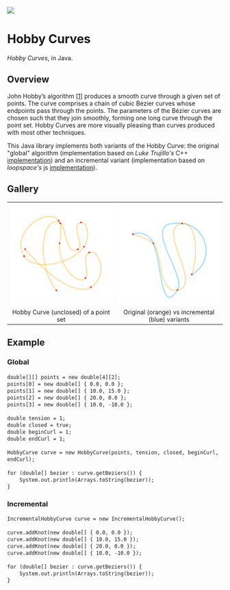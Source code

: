 [![](https://jitpack.io/v/micycle1/Hobby-Curves.svg)](https://jitpack.io/#micycle1/Hobby-Curves)

# Hobby Curves

_Hobby Curves_, in Java.

## Overview

John Hobby’s algorithm [[1]] produces a smooth curve through a given set of points. The curve comprises a chain of cubic Bézier curves whose endpoints pass through the points. The parameters of the Bézier curves are chosen such that they join smoothly, forming one long curve through the point set. Hobby Curves are more visually pleasing than curves produced with most other techniques.

This Java library implements both variants of the Hobby Curve: the original "global" algorithm (implementation based on _Luke Trujillo's_ C++ [implementation](https://github.com/ltrujello/Hobby_Curve_Algorithm)) and an incremental variant (implementation based on _loopspace's_ js [implementation](https://github.com/loopspace/jsHobby)).

## Gallery

<table>
  <tr>
    <td valign="top" width="50%"><img src="resources/hobbyCurve.png"></td>
    <td valign="top" width="50%"><img src="resources/comparison.png"></td>
  </tr>
  <tr>
    <td align="center" valign="center">Hobby Curve (unclosed) of a point set</td>
    <td align="center" valign="center">Original (orange) vs incremental (blue) variants</td>
  </tr>
</table>

## Example

### Global
```
double[][] points = new double[4][2];
points[0] = new double[] { 0.0, 0.0 };
points[1] = new double[] { 10.0, 15.0 };
points[2] = new double[] { 20.0, 0.0 };
points[3] = new double[] { 10.0, -10.0 };

double tension = 1;
double closed = true;
double beginCurl = 1;
double endCurl = 1;

HobbyCurve curve = new HobbyCurve(points, tension, closed, beginCurl, endCurl);

for (double[] bezier : curve.getBeziers()) {
	System.out.println(Arrays.toString(bezier));
}
```

### Incremental
```
IncrementalHobbyCurve curve = new IncrementalHobbyCurve();

curve.addKnot(new double[] { 0.0, 0.0 });
curve.addKnot(new double[] { 10.0, 15.0 });
curve.addKnot(new double[] { 20.0, 0.0 });
curve.addKnot(new double[] { 10.0, -10.0 });

for (double[] bezier : curve.getBeziers()) {
	System.out.println(Arrays.toString(bezier));
}
```

[1]: https://www.researchgate.net/publication/226514776_Smooth_easy_to_compute_interpolating_splines
